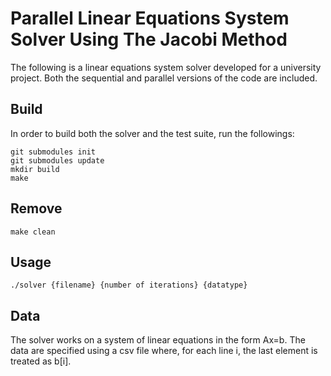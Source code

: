 # Parallel Linear Equations System Solver Using The Jacobi Method
The following is a linear equations system solver developed for a university project. Both the sequential and parallel versions of the code are included.

## Build
In order to build both the solver and the test suite, run the followings:
```
git submodules init
git submodules update 
mkdir build
make
```

## Remove 
```
make clean
```

## Usage
```
./solver {filename} {number of iterations} {datatype}
```

## Data
The solver works on a system of linear equations in the form Ax=b.
The data are specified using a csv file where, for each line i, the last element is treated as b[i].

